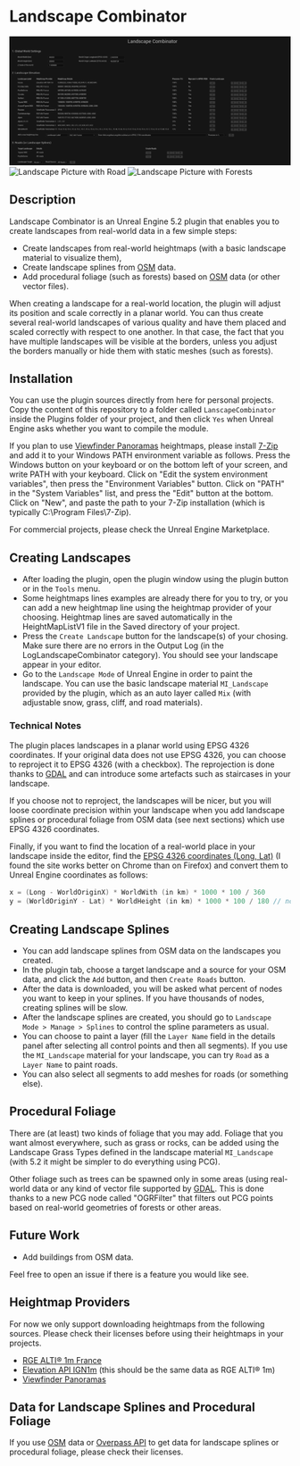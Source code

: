 # Landscape Combinator

![Plugin Use Example](capture.png?raw=true "Plugin Use Example")
![Landscape Picture with Road](picture.png?raw=true "Landscape Picture with Road")
![Landscape Picture with Forests](picture2.png?raw=true "Landscape Picture with Forests")

## Description

Landscape Combinator is an Unreal Engine 5.2 plugin that enables you to create landscapes from
real-world data in a few simple steps:

* Create landscapes from real-world heightmaps (with a basic landscape material to visualize them),
* Create landscape splines from [OSM](https://www.openstreetmap.org) data.
* Add procedural foliage (such as forests) based on [OSM](https://www.openstreetmap.org) data (or other vector files).

When creating a landscape for a real-world location, the plugin will adjust its position and scale
correctly in a planar world. You can thus create several real-world landscapes of various quality and
have them placed and scaled correctly with respect to one another. In that case, the fact that
you have multiple landscapes will be visible at the borders, unless you adjust the borders
manually or hide them with static meshes (such as forests).


## Installation

You can use the plugin sources directly from here for personal projects.
Copy the content of this repository to a folder called `LanscapeCombinator` inside
the Plugins folder of your project, and then click `Yes` when Unreal Engine asks
whether you want to compile the module.

If you plan to use [Viewfinder Panoramas](http://viewfinderpanoramas.org/) heightmaps, please install
[7-Zip](https://www.7-zip.org/download.html) and add it to your Windows PATH environment variable as follows.
Press the Windows button on your keyboard or on the bottom left of your screen, and write PATH with your keyboard.
Click on "Edit the system environment variables", then press the "Environment Variables" button. Click on "PATH" in
the "System Variables" list, and press the "Edit" button at the bottom. Click on "New", and paste the path to your
7-Zip installation (which is typically C:\Program Files\7-Zip).

For commercial projects, please check the Unreal Engine Marketplace.


## Creating Landscapes

* After loading the plugin, open the plugin window using the plugin button or in the `Tools` menu.
* Some heightmaps lines examples are already there for you to try, or you can add a new heightmap line
  using the heightmap provider of your choosing. Heightmap lines are saved automatically in the HeightMapListV1 file in the Saved directory of your project.
* Press the `Create Landscape` button for the landscape(s) of your chosing.
  Make sure there are no errors in the Output Log (in the LogLandscapeCombinator category).
  You should see your landscape appear in your editor.
* Go to the `Landscape Mode` of Unreal Engine in order to paint the landscape. You can use the basic landscape material
  `MI_Landscape` provided by the plugin, which as an auto layer called `Mix` (with adjustable snow, grass, cliff, and road materials).


### Technical Notes

The plugin places landscapes in a planar world using EPSG 4326 coordinates.
If your original data does not use EPSG 4326, you can choose to reproject it to EPSG 4326 (with a checkbox).
The reprojection is done thanks to [GDAL](https://gdal.org/) and can introduce some artefacts such as staircases in your landscape.

If you choose not to reproject, the landscapes will be nicer, but you will loose coordinate precision within your landscape
when you add landscape splines or procedural foliage from OSM data (see next sections) which use EPSG 4326 coordinates.

Finally, if you want to find the location of a real-world place in your landscape inside the editor,
find the [EPSG 4326 coordinates (Long, Lat)](https://epsg.io/map#srs=4326) (I found the site works better on Chrome than on Firefox)
  and convert them to Unreal Engine coordinates as follows:
```C
x = (Long - WorldOriginX) * WorldWith (in km) * 1000 * 100 / 360
y = (WorldOriginY - Lat) * WorldHeight (in km) * 1000 * 100 / 180 // note the signs are opposite from the line above
```


## Creating Landscape Splines

* You can add landscape splines from OSM data on the landscapes you created.
* In the plugin tab, choose a target landscape and a source for your OSM data, and click the `Add` button, and then `Create Roads` button.
* After the data is downloaded, you will be asked what percent of nodes you want to keep in your splines.
  If you have thousands of nodes, creating splines will be slow.
* After the landscape splines are created, you should go to `Landscape Mode > Manage > Splines` to control the spline parameters as usual.
* You can choose to paint a layer (fill the `Layer Name` field in the details panel after selecting all control points and then all segments).
  If you use the `MI_Landscape` material for your landscape, you can try `Road` as a `Layer Name` to paint roads.
* You can also select all segments to add meshes for roads (or something else).


## Procedural Foliage

There are (at least) two kinds of foliage that you may add. Foliage that you want almost everywhere, such as grass or rocks,
can be added using the Landscape Grass Types defined in the landscape material `MI_Landscape` (with 5.2 it might be simpler
to do everything using PCG).

Other foliage such as trees can be spawned only in some areas (using real-world data or any kind of vector file supported
by [GDAL](https://gdal.org/). This is done thanks to a new PCG node called "OGRFilter" that filters out PCG points based
on real-world geometries of forests or other areas.


## Future Work

* Add buildings from OSM data.

Feel free to open an issue if there is a feature you would like see.

## Heightmap Providers

For now we only support downloading heightmaps from the following sources. Please check their licenses
before using their heightmaps in your projects.

* [RGE ALTI® 1m France](https://geoservices.ign.fr/rgealti)
* [Elevation API IGN1m](https://elevationapi.com/) (this should be the same data as RGE ALTI® 1m)
* [Viewfinder Panoramas](http://viewfinderpanoramas.org/)


## Data for Landscape Splines and Procedural Foliage

If you use [OSM](https://www.openstreetmap.org) data or [Overpass API](https://overpass-api.de/) to get data for
landscape splines or procedural foliage, please check their licenses.
